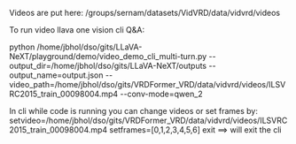 Videos are put here: /groups/sernam/datasets/VidVRD/data/vidvrd/videos

To run video llava one vision cli Q&A:

python /home/jbhol/dso/gits/LLaVA-NeXT/playground/demo/video_demo_cli_multi-turn.py --output_dir=/home/jbhol/dso/gits/LLaVA-NeXT/outputs --output_name=output.json --video_path=/home/jbhol/dso/gits/VRDFormer_VRD/data/vidvrd/videos/ILSVRC2015_train_00098004.mp4 --conv-mode=qwen_2

In cli while code is running you can change videos or set frames by:
	setvideo=/home/jbhol/dso/gits/VRDFormer_VRD/data/vidvrd/videos/ILSVRC2015_train_00098004.mp4
	setframes=[0,1,2,3,4,5,6]
	exit ==> will exit the cli